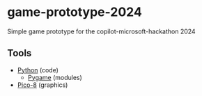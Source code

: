 # game-prototype-2024
Simple game prototype for the copilot-microsoft-hackathon 2024
## Tools
- [Python](https://www.python.org) (code)
  - [Pygame](https://www.pygame.org/wiki/about) (modules)
- [Pico-8](https://www.lexaloffle.com/pico-8.php) (graphics)
